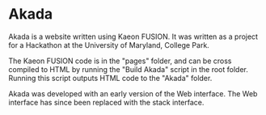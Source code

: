# Akada

Akada is a website written using Kaeon FUSION.
It was written as a project for a Hackathon at the University of Maryland,
College Park.

The Kaeon FUSION code is in the "pages" folder,
and can be cross compiled to HTML by running the "Build Akada" script in the root folder.
Running this script outputs HTML code to the "Akada" folder.

Akada was developed with an early version of the Web interface.
The Web interface has since been replaced with the stack interface.